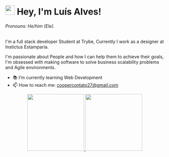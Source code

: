 # <img src="https://emojis.slackmojis.com/emojis/images/1531849430/4246/blob-sunglasses.gif?1531849430" width="30" /> Hey, I'm Luís Alves!
###### Pronouns: He/him (Ele).

I'm a full stack developer Student at Trybe, Currently I work as a designer at Instictus Estamparia.

I'm passionate about People and how I can help them to achieve their goals, I'm obsessed with making software to solve business scalability problems and Agile environments.

- 📚 I’m currently learning Web Development
- 📫 How to reach me: coopercontato27@gmail.com



<div align="center">
  <a href="https://github.com/luisallves">
  <img height="180em" src="https://github-readme-stats.vercel.app/api?username=luisallves&show_icons=true&theme=dracula&include_all_commits=true&count_private=true"/>
  <img height="180em" src="https://github-readme-stats.vercel.app/api/top-langs/?username=luisallves&layout=compact&langs_count=7&theme=dracula"/>
</div>

